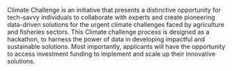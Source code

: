 Climate Challenge is an initiative that presents a distinctive opportunity for tech-savvy individuals to collaborate with experts and create pioneering data-driven solutions for the urgent climate challenges faced by agriculture and fisheries sectors. This Climate challenge process is designed as a hackathon, to harness the power of data in developing impactful and sustainable solutions. Most importantly, applicants will have the opportunity to access investment funding to implement and scale up their innovative solutions.
